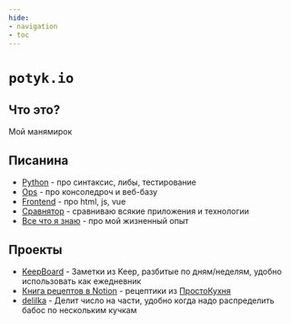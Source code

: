```yaml
---
hide:
- navigation
- toc
---
```


# `potyk.io`

## Что это?

Мой манямирок

## Писанина

- [Python](./Python/index.md) - про синтаксис, либы, тестирование
- [Ops](./Ops/Bat.md) - про консоледроч и веб-базу
- [Frontend](./Frontend/HTML.md) - про html, js, vue
- [Сравнятор](./Comparator/Apps.md) - сравниваю всякие приложения и технологии
- [Все что я знаю](./Everything/index.md) - про мой жизненный опыт

## Проекты

- [KeepBoard](https://keep-board.website.yandexcloud.net/) - Заметки из Keep, разбитые по дням/неделям, удобно
  использовать как ежедневник
- [Книга рецептов в Notion](https://potyk.notion.site/potyk/d47b6c5c807a41e2a9bb145632a20a5b) - рецептики
  из [ПростоКухня](Everything/Food/ProstoKuhnya/index.md)
- [delilka](https://delilka.website.yandexcloud.net/) - Делит число на части, удобно когда надо распределить бабос по
  нескольким кучкам
